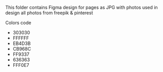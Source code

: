 This folder contains Figma design for pages as JPG with photos used in design
all photos from freepik & pinterest

Colors code 
* 303030
* FFFFFF
* EB4D3B
* CB968C
* FF9337
* 636363 
* FFF0E7
